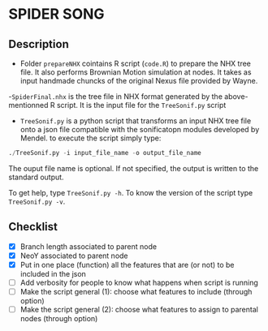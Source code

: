 # SPIDER SONG

## Description

- Folder `prepareNHX` cointains R script (`code.R`) to prepare the NHX tree file. It also performs Brownian Motion simulation at nodes. It takes as input handmade chuncks of the original Nexus file provided by Wayne. 

-`SpiderFinal.nhx` is the tree file in NHX format generated by the above-mentionned R script. It is the input file for the `TreeSonif.py` script

- `TreeSonif.py` is a python script that transforms an input NHX tree file onto a json file compatible with the sonificatopn modules developed by Mendel. to execute the script simply type: 

```py
./TreeSonif.py -i input_file_name -o output_file_name
```

The ouput file name is optional. If not specified, the output is written to the standard output. 

To get help, type `TreeSonif.py -h`. To know the version of the script type `TreeSonif.py -v`.


## Checklist

- [x] Branch length associated to parent node
- [x] NeoY associated to parent node
- [x] Put in one place (function) all the features that are (or not) to be included in the json
- [ ] Add verbosity for people to know what happens when script is running
- [ ] Make the script general (1): choose what features to include (through option)
- [ ] Make the script general (2): choose what features to assign to parental nodes (through option) 
